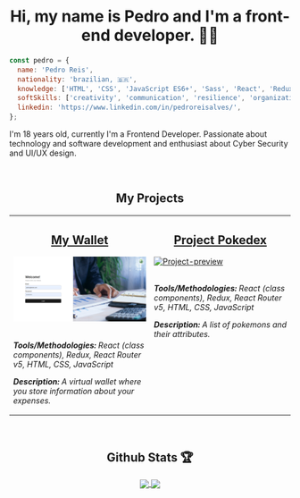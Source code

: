 <h1 align="center">Hi, my name is Pedro and I'm a front-end developer. 👨‍💻</h1>

```JavaScript
const pedro = {
  name: 'Pedro Reis',
  nationality: 'brazilian, 🇧🇷',
  knowledge: ['HTML', 'CSS', 'JavaScript ES6+', 'Sass', 'React', 'Redux', 'RTL'],
  softSkills: ['creativity', 'communication', 'resilience', 'organization', 'proactivity'],
  linkedin: 'https://www.linkedin.com/in/pedroreisalves/',
};
```

<p>I'm 18 years old, currently I'm a Frontend Developer. Passionate about technology and software development and enthusiast about Cyber Security and UI/UX design.</p>

<br />

<div align="center">
  <h2>My Projects</h2>
  <table>
    <tr>
      <td valign="top" width="50%">
        <h2 align="center"><a href="https://github.com/pedronr03/project-my-wallet">My Wallet</a></h2>
        <a href="https://github.com/pedronr03/project-my-wallet"><img width="100%" src="./images/my-wallet.png" alt="Project-preview" /></a>
        <br>
        <br>
        <p><em><strong>Tools/Methodologies:</strong> React (class components), Redux, React Router v5, HTML, CSS, JavaScript</em></p>
        <p><em><strong>Description:</strong> A virtual wallet where you store information about your expenses.</p>
      </td>
      <td valign="top" width="50%">
        <h2 align="center"><a href="https://github.com/pedronr03/project-pokedex">Project Pokedex</a></h2>
        <a href="https://github.com/pedronr03/project-pokedex"><img width="100%" src="./images/pokedex" alt="Project-preview" /></a>
        <br>
        <br>
        <p><em><strong>Tools/Methodologies:</strong> React (class components), Redux, React Router v5, HTML, CSS, JavaScript</em></p>
        <p><em><strong>Description:</strong> A list of pokemons and their attributes.</p>
      </td>
    </tr>
  </table> 
</div>

<br />

<div align="center">
  <h2>Github Stats 🏆</h2>
  <a href="https://github.com/anuraghazra/github-readme-stats">
    <img align="center" width="450px" src="https://github-readme-stats.vercel.app/api?username=pedronr03&count_private=true&show_icons=true&theme=dark" />
  </a>
  <a href="https://github.com/anuraghazra/github-readme-stats">
    <img align="center" width="450px" src="https://github-readme-stats.vercel.app/api/top-langs/?username=pedronr03&layout=compact&theme=dark" />
  </a>
</div>
